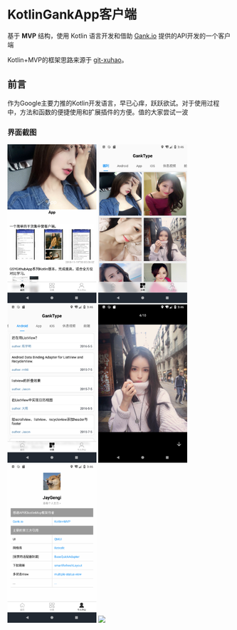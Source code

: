 # KotlinGankApp客户端

基于 **MVP** 结构，使用 Kotlin 语言开发和借助  [Gank.io](https://gank.io/)   提供的API开发的一个客户端

Kotlin+MVP的框架思路来源于  [git-xuhao](https://github.com/git-xuhao/KotlinMvp)。

## 前言

作为Google主要力推的Kotlin开发语言，早已心痒，跃跃欲试。对于使用过程中，方法和函数的便捷使用和扩展插件的方便。值的大家尝试一波


### 界面截图


<img src="https://github.com/JayGengi/KotlinGankApp/blob/master/show/home.png" width=200>
<img src="https://github.com/JayGengi/KotlinGankApp/blob/master/show/type.png" width=200>
<img src="https://github.com/JayGengi/KotlinGankApp/blob/master/show/gank_type.png" width=200>

<img src="https://github.com/JayGengi/KotlinGankApp/blob/master/show/img.png" width=200>
<img src="https://github.com/JayGengi/KotlinGankApp/blob/master/show/mine.png" width=200>
<img src="https://github.com/JayGengi/KotlinGankApp/blob/master/show/gankapp.gif" width=200>
